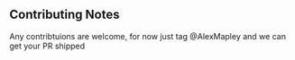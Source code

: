 ## Contributing Notes
Any contribtuions are welcome, for now just tag @AlexMapley and we can get your PR shipped
